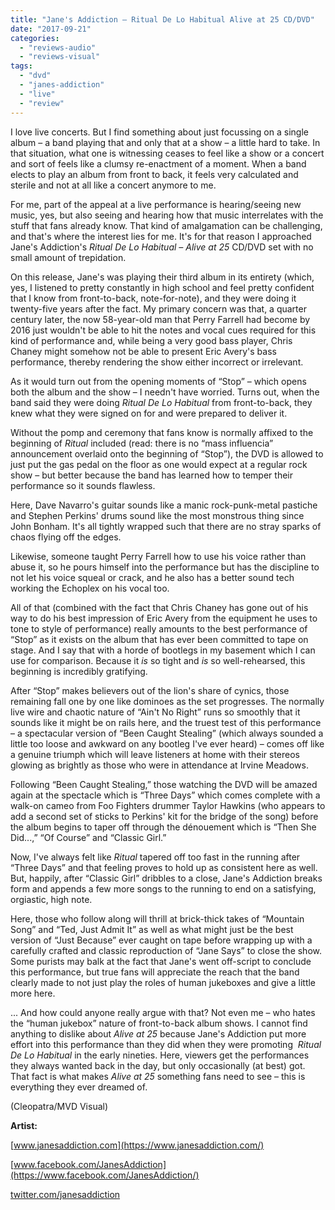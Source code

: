 ```yaml
---
title: "Jane's Addiction – Ritual De Lo Habitual Alive at 25 CD/DVD"
date: "2017-09-21"
categories: 
  - "reviews-audio"
  - "reviews-visual"
tags: 
  - "dvd"
  - "janes-addiction"
  - "live"
  - "review"
---
```


I love live concerts. But I find something about just focussing on a single album – a band playing that and only that at a show – a little hard to take. In that situation, what one is witnessing ceases to feel like a show or a concert and sort of feels like a clumsy re-enactment of a moment. When a band elects to play an album from front to back, it feels very calculated and sterile and not at all like a concert anymore to me.

For me, part of the appeal at a live performance is hearing/seeing new music, yes, but also seeing and hearing how that music interrelates with the stuff that fans already know. That kind of amalgamation can be challenging, and that's where the interest lies for me. It's for that reason I approached Jane's Addiction's _Ritual De Lo Habitual – Alive at 25_ CD/DVD set with no small amount of trepidation.

On this release, Jane's was playing their third album in its entirety (which, yes, I listened to pretty constantly in high school and feel pretty confident that I know from front-to-back, note-for-note), and they were doing it twenty-five years after the fact. My primary concern was that, a quarter century later, the now 58-year-old man that Perry Farrell had become by 2016 just wouldn't be able to hit the notes and vocal cues required for this kind of performance and, while being a very good bass player, Chris Chaney might somehow not be able to present Eric Avery's bass performance, thereby rendering the show either incorrect or irrelevant.

As it would turn out from the opening moments of “Stop” – which opens both the album and the show – I needn't have worried. Turns out, when the band said they were doing _Ritual De Lo Habitual_ from front-to-back, they knew what they were signed on for and were prepared to deliver it.

Without the pomp and ceremony that fans know is normally affixed to the beginning of _Ritual_ included (read: there is no “mass influencia” announcement overlaid onto the beginning of “Stop”), the DVD is allowed to just put the gas pedal on the floor as one would expect at a regular rock show – but better because the band has learned how to temper their performance so it sounds flawless.

Here, Dave Navarro's guitar sounds like a manic rock-punk-metal pastiche and Stephen Perkins' drums sound like the most monstrous thing since John Bonham. It's all tightly wrapped such that there are no stray sparks of chaos flying off the edges.

Likewise, someone taught Perry Farrell how to use his voice rather than abuse it, so he pours himself into the performance but has the discipline to not let his voice squeal or crack, and he also has a better sound tech working the Echoplex on his vocal too.

All of that (combined with the fact that Chris Chaney has gone out of his way to do his best impression of Eric Avery from the equipment he uses to tone to style of performance) really amounts to the best performance of “Stop” as it exists on the album that has ever been committed to tape on stage. And I say that with a horde of bootlegs in my basement which I can use for comparison. Because it _is_ so tight and _is_ so well-rehearsed, this beginning is incredibly gratifying.

After “Stop” makes believers out of the lion's share of cynics, those remaining fall one by one like dominoes as the set progresses. The normally live wire and chaotic nature of “Ain't No Right” runs so smoothly that it sounds like it might be on rails here, and the truest test of this performance – a spectacular version of “Been Caught Stealing” (which always sounded a little too loose and awkward on any bootleg I've ever heard) – comes off like a genuine triumph which will leave listeners at home with their stereos glowing as brightly as those who were in attendance at Irvine Meadows.

Following “Been Caught Stealing,” those watching the DVD will be amazed again at the spectacle which is “Three Days” which comes complete with a walk-on cameo from Foo Fighters drummer Taylor Hawkins (who appears to add a second set of sticks to Perkins' kit for the bridge of the song) before the album begins to taper off through the dénouement which is “Then She Did...,” “Of Course” and “Classic Girl.”

Now, I've always felt like _Ritual_ tapered off too fast in the running after “Three Days” and that feeling proves to hold up as consistent here as well. But, happily, after “Classic Girl” dribbles to a close, Jane's Addiction breaks form and appends a few more songs to the running to end on a satisfying, orgiastic, high note.

Here, those who follow along will thrill at brick-thick takes of “Mountain Song” and “Ted, Just Admit It” as well as what might just be the best version of “Just Because” ever caught on tape before wrapping up with a carefully crafted and classic reproduction of “Jane Says” to close the show. Some purists may balk at the fact that Jane's went off-script to conclude this performance, but true fans will appreciate the reach that the band clearly made to not just play the roles of human jukeboxes and give a little more here.

... And how could anyone really argue with that? Not even me – who hates the “human jukebox” nature of front-to-back album shows. I cannot find anything to dislike about _Alive at 25_ because Jane's Addiction put more effort into this performance than they did when they were promoting  _Ritual De Lo Habitual_ in the early nineties. Here, viewers get the performances they always wanted back in the day, but only occasionally (at best) got. That fact is what makes _Alive at 25_ something fans need to see – this is everything they ever dreamed of.

(Cleopatra/MVD Visual)

**Artist:**

[www.janesaddiction.com](https://www.janesaddiction.com/)

[www.facebook.com/JanesAddiction](https://www.facebook.com/JanesAddiction/)

[twitter.com/janesaddiction](https://twitter.com/janesaddiction?ref_src=twsrc%5Egoogle%7Ctwcamp%5Eserp%7Ctwgr%5Eauthor)
